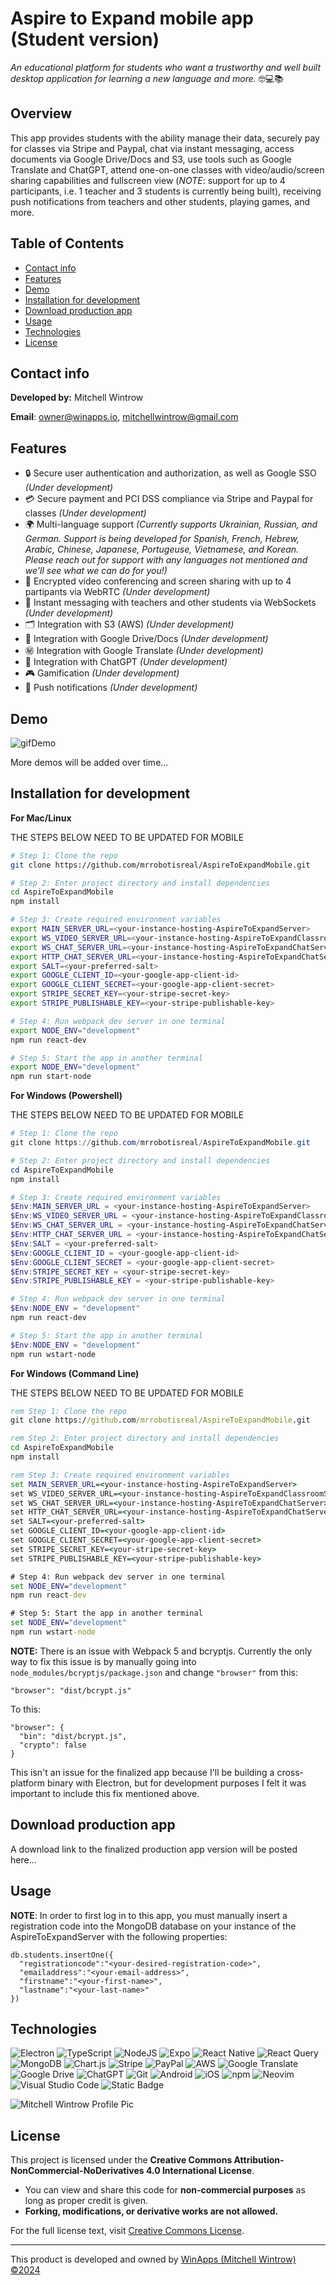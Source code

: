 # Aspire to Expand mobile app (Student version)

_An educational platform for students who want a trustworthy and well built desktop application for learning a new language and more._ 🤓💻📚

## Overview

This app provides students with the ability manage their data, securely pay for classes via Stripe and Paypal, chat via instant messaging, access documents via Google Drive/Docs and S3, use tools such as Google Translate and ChatGPT, attend one-on-one classes with video/audio/screen sharing capabilities and fullscreen view (_NOTE_: support for up to 4 participants, i.e. 1 teacher and 3 students is currently being built), receiving push notifications from teachers and other students, playing games, and more.

## Table of Contents

- [Contact info](#contact-info)
- [Features](#features)
- [Demo](#demo)
- [Installation for development](#installation-for-development)
- [Download production app](#download-production-app)
- [Usage](#usage)
- [Technologies](#technologies)
- [License](#license)

## Contact info

**Developed by:** Mitchell Wintrow

**Email**: owner@winapps.io, mitchellwintrow@gmail.com

## Features

- 🔒 Secure user authentication and authorization, as well as Google SSO _(Under development)_
- 💳 Secure payment and PCI DSS compliance via Stripe and Paypal for classes _(Under development)_
- 🌍 Multi-language support _(Currently supports Ukrainian, Russian, and German. Support is being developed for Spanish, French, Hebrew, Arabic, Chinese, Japanese, Portugeuse, Vietnamese, and Korean. Please reach out for support with any languages not mentioned and we'll see what we can do for you!)_
- 🎥 Encrypted video conferencing and screen sharing with up to 4 partipants via WebRTC _(Under development)_
- 💬 Instant messaging with teachers and other students via WebSockets _(Under development)_
- 🗂️ Integration with S3 (AWS) _(Under development)_
- 📂 Integration with Google Drive/Docs _(Under development)_
- ㊙️ Integration with Google Translate _(Under development)_
- 🤖 Integration with ChatGPT _(Under development)_
- 🎮 Gamification _(Under development)_
- 🔔 Push notifications _(Under development)_

## Demo

![gifDemo](./mobileDemo.gif)

More demos will be added over time...

## Installation for development

**For Mac/Linux**

THE STEPS BELOW NEED TO BE UPDATED FOR MOBILE

```bash
# Step 1: Clone the repo
git clone https://github.com/mrrobotisreal/AspireToExpandMobile.git

# Step 2: Enter project directory and install dependencies
cd AspireToExpandMobile
npm install

# Step 3: Create required environment variables
export MAIN_SERVER_URL=<your-instance-hosting-AspireToExpandServer>
export WS_VIDEO_SERVER_URL=<your-instance-hosting-AspireToExpandClassroomServer>
export WS_CHAT_SERVER_URL=<your-instance-hosting-AspireToExpandChatServer>
export HTTP_CHAT_SERVER_URL=<your-instance-hosting-AspireToExpandChatServer>
export SALT=<your-preferred-salt>
export GOOGLE_CLIENT_ID=<your-google-app-client-id>
export GOOGLE_CLIENT_SECRET=<your-google-app-client-secret>
export STRIPE_SECRET_KEY=<your-stripe-secret-key>
export STRIPE_PUBLISHABLE_KEY=<your-stripe-publishable-key>

# Step 4: Run webpack dev server in one terminal
export NODE_ENV="development"
npm run react-dev

# Step 5: Start the app in another terminal
export NODE_ENV="development"
npm run start-node
```

**For Windows (Powershell)**

THE STEPS BELOW NEED TO BE UPDATED FOR MOBILE

```powershell
# Step 1: Clone the repo
git clone https://github.com/mrrobotisreal/AspireToExpandMobile.git

# Step 2: Enter project directory and install dependencies
cd AspireToExpandMobile
npm install

# Step 3: Create required environment variables
$Env:MAIN_SERVER_URL = <your-instance-hosting-AspireToExpandServer>
$Env:WS_VIDEO_SERVER_URL = <your-instance-hosting-AspireToExpandClassroomServer>
$Env:WS_CHAT_SERVER_URL = <your-instance-hosting-AspireToExpandChatServer>
$Env:HTTP_CHAT_SERVER_URL = <your-instance-hosting-AspireToExpandChatServer>
$Env:SALT = <your-preferred-salt>
$Env:GOOGLE_CLIENT_ID = <your-google-app-client-id>
$Env:GOOGLE_CLIENT_SECRET = <your-google-app-client-secret>
$Env:STRIPE_SECRET_KEY = <your-stripe-secret-key>
$Env:STRIPE_PUBLISHABLE_KEY = <your-stripe-publishable-key>

# Step 4: Run webpack dev server in one terminal
$Env:NODE_ENV = "development"
npm run react-dev

# Step 5: Start the app in another terminal
$Env:NODE_ENV = "development"
npm run wstart-node
```

**For Windows (Command Line)**

THE STEPS BELOW NEED TO BE UPDATED FOR MOBILE

```cmd
rem Step 1: Clone the repo
git clone https://github.com/mrrobotisreal/AspireToExpandMobile.git

rem Step 2: Enter project directory and install dependencies
cd AspireToExpandMobile
npm install

rem Step 3: Create required environment variables
set MAIN_SERVER_URL=<your-instance-hosting-AspireToExpandServer>
set WS_VIDEO_SERVER_URL=<your-instance-hosting-AspireToExpandClassroomServer>
set WS_CHAT_SERVER_URL=<your-instance-hosting-AspireToExpandChatServer>
set HTTP_CHAT_SERVER_URL=<your-instance-hosting-AspireToExpandChatServer>
set SALT=<your-preferred-salt>
set GOOGLE_CLIENT_ID=<your-google-app-client-id>
set GOOGLE_CLIENT_SECRET=<your-google-app-client-secret>
set STRIPE_SECRET_KEY=<your-stripe-secret-key>
set STRIPE_PUBLISHABLE_KEY=<your-stripe-publishable-key>

# Step 4: Run webpack dev server in one terminal
set NODE_ENV="development"
npm run react-dev

# Step 5: Start the app in another terminal
set NODE_ENV="development"
npm run wstart-node
```

**NOTE:** There is an issue with Webpack 5 and bcryptjs. Currently the only way to fix this issue is by manually going into `node_modules/bcryptjs/package.json` and change `"browser"` from this:

```
"browser": "dist/bcrypt.js"
```

To this:

```
"browser": {
  "bin": "dist/bcrypt.js",
  "crypto": false
}
```

This isn't an issue for the finalized app because I'll be building a cross-platform binary with Electron, but for development purposes I felt it was important to include this fix mentioned above.

## Download production app

A download link to the finalized production app version will be posted here...

## Usage

**NOTE**: In order to first log in to this app, you must manually insert a registration code into the MongoDB database on your instance of the AspireToExpandServer with the following properties:

```mongosh
db.students.insertOne({
  "registrationcode":"<your-desired-registration-code>",
  "emailaddress":"<your-email-address>",
  "firstname":"<your-first-name>",
  "lastname":"<your-last-name>"
})
```

## Technologies

![Electron](https://img.shields.io/badge/Electron-2B2E3A?logo=electron&logoColor=fff)
![TypeScript](https://img.shields.io/badge/TypeScript-3178C6?logo=typescript&logoColor=fff)
![NodeJS](https://img.shields.io/badge/Node.js-6DA55F?logo=node.js&logoColor=white)
![Expo](https://img.shields.io/badge/Expo-000020?logo=expo&logoColor=fff)
![React Native](https://img.shields.io/badge/React_Native-%2320232a.svg?logo=react&logoColor=%2361DAFB)
![React Query](https://img.shields.io/badge/React%20Query-FF4154?logo=reactquery&logoColor=fff)
![MongoDB](https://img.shields.io/badge/MongoDB-%234ea94b.svg?logo=mongodb&logoColor=white)
![Chart.js](https://img.shields.io/badge/Chart.js-FF6384?logo=chartdotjs&logoColor=fff)
![Stripe](https://img.shields.io/badge/Stripe-5851DD?logo=stripe&logoColor=fff)
![PayPal](https://img.shields.io/badge/PayPal-003087?logo=paypal&logoColor=fff)
![AWS](https://img.shields.io/badge/AWS-%23FF9900.svg?logo=amazon-web-services&logoColor=white)
![Google Translate](https://img.shields.io/badge/Google_Translate-blue?style=flat&logo=googletranslate&logoColor=white&logoSize=auto)
![Google Drive](https://img.shields.io/badge/Google%20Drive-4285F4?logo=googledrive&logoColor=fff)
![ChatGPT](https://img.shields.io/badge/ChatGPT-74aa9c?logo=openai&logoColor=white)
![Git](https://img.shields.io/badge/Git-F05032?logo=git&logoColor=fff)
![Android](https://img.shields.io/badge/Android-3DDC84?logo=android&logoColor=white)
![iOS](https://img.shields.io/badge/iOS-000000?&logo=apple&logoColor=white)
![npm](https://img.shields.io/badge/npm-CB3837?logo=npm&logoColor=fff)
![Neovim](https://img.shields.io/badge/Neovim-57A143?logo=neovim&logoColor=fff)
![Visual Studio Code](https://custom-icon-badges.demolab.com/badge/Visual%20Studio%20Code-0078d7.svg?logo=vsc&logoColor=white)
![Static Badge](https://img.shields.io/badge/WinApps-Solutions-%232f56a0?labelColor=%232f56a0&color=%23ff6f00)

![Mitchell Wintrow Profile Pic](https://winapps-solutions-llc.s3.us-west-2.amazonaws.com/mitchProfilePic.png)

## License

This project is licensed under the **Creative Commons Attribution-NonCommercial-NoDerivatives 4.0 International License**.

- You can view and share this code for **non-commercial purposes** as long as proper credit is given.
- **Forking, modifications, or derivative works are not allowed.**

For the full license text, visit [Creative Commons License](https://creativecommons.org/licenses/by-nc-nd/4.0/legalcode).

---

This product is developed and owned by [WinApps (Mitchell Wintrow) ©2024](https://winapps.io)
